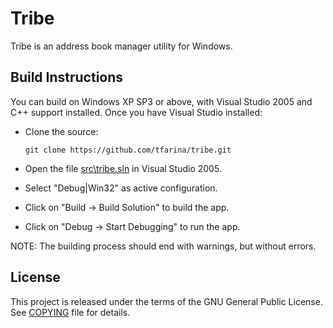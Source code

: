 # Tribe

Tribe is an address book manager utility for Windows.

## Build Instructions

You can build on Windows XP SP3 or above, with Visual Studio 2005 and C++
support installed. Once you have Visual Studio installed:

* Clone the source:
    ```
    git clone https://github.com/tfarina/tribe.git
    ```

* Open the file [src\tribe.sln](/src/tribe.sln) in Visual Studio 2005.
* Select "Debug|Win32" as active configuration.
* Click on "Build -> Build Solution" to build the app.
* Click on "Debug -> Start Debugging" to run the app.

NOTE: The building process should end with warnings, but without errors.

## License
This project is released under the terms of the GNU General Public License. See [COPYING](COPYING) file for details.
